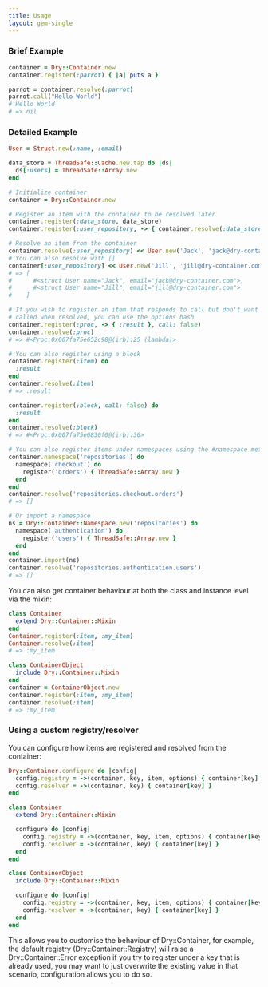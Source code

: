```yaml
---
title: Usage
layout: gem-single
---
```


### Brief Example

```ruby
container = Dry::Container.new
container.register(:parrot) { |a| puts a }

parrot = container.resolve(:parrot)
parrot.call("Hello World")
# Hello World
# => nil
```

### Detailed Example

```ruby
User = Struct.new(:name, :email)

data_store = ThreadSafe::Cache.new.tap do |ds|
  ds[:users] = ThreadSafe::Array.new
end

# Initialize container
container = Dry::Container.new

# Register an item with the container to be resolved later
container.register(:data_store, data_store)
container.register(:user_repository, -> { container.resolve(:data_store)[:users] })

# Resolve an item from the container
container.resolve(:user_repository) << User.new('Jack', 'jack@dry-container.com')
# You can also resolve with []
container[:user_repository] << User.new('Jill', 'jill@dry-container.com')
# => [
#      #<struct User name="Jack", email="jack@dry-container.com">,
#      #<struct User name="Jill", email="jill@dry-container.com">
#    ]

# If you wish to register an item that responds to call but don't want it to be
# called when resolved, you can use the options hash
container.register(:proc, -> { :result }, call: false)
container.resolve(:proc)
# => #<Proc:0x007fa75e652c98@(irb):25 (lambda)>

# You can also register using a block
container.register(:item) do
  :result
end
container.resolve(:item)
# => :result

container.register(:block, call: false) do
  :result
end
container.resolve(:block)
# => #<Proc:0x007fa75e6830f0@(irb):36>

# You can also register items under namespaces using the #namespace method
container.namespace('repositories') do
  namespace('checkout') do
    register('orders') { ThreadSafe::Array.new }
  end
end
container.resolve('repositories.checkout.orders')
# => []

# Or import a namespace
ns = Dry::Container::Namespace.new('repositories') do
  namespace('authentication') do
    register('users') { ThreadSafe::Array.new }
  end
end
container.import(ns)
container.resolve('repositories.authentication.users')
# => []
```

You can also get container behaviour at both the class and instance level via the mixin:

```ruby
class Container
  extend Dry::Container::Mixin
end
Container.register(:item, :my_item)
Container.resolve(:item)
# => :my_item

class ContainerObject
  include Dry::Container::Mixin
end
container = ContainerObject.new
container.register(:item, :my_item)
container.resolve(:item)
# => :my_item
```
### Using a custom registry/resolver

You can configure how items are registered and resolved from the container:

```ruby
Dry::Container.configure do |config|
  config.registry = ->(container, key, item, options) { container[key] = item }
  config.resolver = ->(container, key) { container[key] }
end

class Container
  extend Dry::Container::Mixin

  configure do |config|
    config.registry = ->(container, key, item, options) { container[key] = item }
    config.resolver = ->(container, key) { container[key] }
  end
end

class ContainerObject
  include Dry::Container::Mixin

  configure do |config|
    config.registry = ->(container, key, item, options) { container[key] = item }
    config.resolver = ->(container, key) { container[key] }
  end
end
```

This allows you to customise the behaviour of Dry::Container, for example, the default registry (Dry::Container::Registry) will raise a Dry::Container::Error exception if you try to register under a key that is already used, you may want to just overwrite the existing value in that scenario, configuration allows you to do so.
